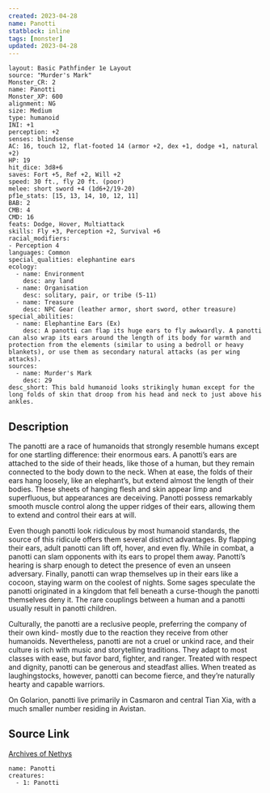 ```yaml
---
created: 2023-04-28
name: Panotti
statblock: inline
tags: [monster]
updated: 2023-04-28
---
```

```statblock
layout: Basic Pathfinder 1e Layout
source: "Murder's Mark"
Monster_CR: 2
name: Panotti
Monster_XP: 600
alignment: NG
size: Medium
type: humanoid
INI: +1
perception: +2
senses: blindsense
AC: 16, touch 12, flat-footed 14 (armor +2, dex +1, dodge +1, natural +2)
HP: 19
hit_dice: 3d8+6
saves: Fort +5, Ref +2, Will +2
speed: 30 ft., fly 20 ft. (poor)
melee: short sword +4 (1d6+2/19-20)
pf1e_stats: [15, 13, 14, 10, 12, 11]
BAB: 2
CMB: 4
CMD: 16
feats: Dodge, Hover, Multiattack
skills: Fly +3, Perception +2, Survival +6
racial_modifiers:
- Perception 4
languages: Common
special_qualities: elephantine ears
ecology:
  - name: Environment
    desc: any land
  - name: Organisation
    desc: solitary, pair, or tribe (5-11)
  - name: Treasure
    desc: NPC Gear (leather armor, short sword, other treasure)
special_abilities:
  - name: Elephantine Ears (Ex)
    desc: A panotti can flap its huge ears to fly awkwardly. A panotti can also wrap its ears around the length of its body for warmth and protection from the elements (similar to using a bedroll or heavy blankets), or use them as secondary natural attacks (as per wing attacks).
sources:
  - name: Murder's Mark
    desc: 29
desc_short: This bald humanoid looks strikingly human except for the long folds of skin that droop from his head and neck to just above his ankles. 
```
## Description
The panotti are a race of humanoids that strongly resemble humans except for one startling difference: their enormous ears. A panotti’s ears are attached to the side of their heads, like those of a human, but they remain connected to the body down to the neck. When at ease, the folds of their ears hang loosely, like an elephant’s, but extend almost the length of their bodies. These sheets of hanging flesh and skin appear limp and superfluous, but appearances are deceiving. Panotti possess remarkably smooth muscle control along the upper ridges of their ears, allowing them to extend and control their ears at will. 

Even though panotti look ridiculous by most humanoid standards, the source of this ridicule offers them several distinct advantages. By flapping their ears, adult panotti can lift off, hover, and even fly. While in combat, a panotti can slam opponents with its ears to propel them away. Panotti’s hearing is sharp enough to detect the presence of even an unseen adversary. Finally, panotti can wrap themselves up in their ears like a cocoon, staying warm on the coolest of nights. Some sages speculate the panotti originated in a kingdom that fell beneath a curse-though the panotti themselves deny it. The rare couplings between a human and a panotti usually result in panotti children. 

Culturally, the panotti are a reclusive people, preferring the company of their own kind- mostly due to the reaction they receive from other humanoids. Nevertheless, panotti are not a cruel or unkind race, and their culture is rich with music and storytelling traditions. They adapt to most classes with ease, but favor bard, fighter, and ranger. Treated with respect and dignity, panotti can be generous and steadfast allies. When treated as laughingstocks, however, panotti can become fierce, and they’re naturally hearty and capable warriors. 

On Golarion, panotti live primarily in Casmaron and central Tian Xia, with a much smaller number residing in Avistan.
## Source Link
[Archives of Nethys](https://aonprd.com/MonsterDisplay.aspx?ItemName=Panotti)
```encounter-table
name: Panotti
creatures:
  - 1: Panotti
```
